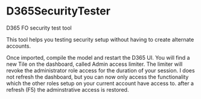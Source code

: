 # D365SecurityTester
D365 FO security test tool

This tool helps you testing security setup without having to create alternate accounts.

Once imported, compile the model and restart the D365 UI. You will find a new Tile on the dashboard, called Admin access limiter.
The limiter will revoke the administrator role access for the duration of your session. I does not refresh the dashboard, but you can now only access the functionality which the other roles setup on your current account have access to. after a refresh (F5) the adminstrative access is restored.
